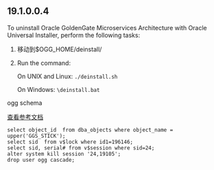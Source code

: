 ## 19.1.0.0.4

To uninstall Oracle GoldenGate Microservices Architecture with Oracle Universal Installer, perform the following tasks:

1. 移动到$OGG_HOME/deinstall/

2. Run the command:

   On UNIX and Linux: `./deinstall.sh`

   On Windows: `\deinstall.bat`



ogg schema

[查看参考文档](https://blog.csdn.net/qianglei6077/article/details/87254076)

```
select object_id  from dba_objects where object_name = upper('GGS_STICK');
select sid  from v$lock where id1=196146;
select sid, serial# from v$session where sid=24;
alter system kill session '24,19105'; 
drop user ogg cascade;
```

